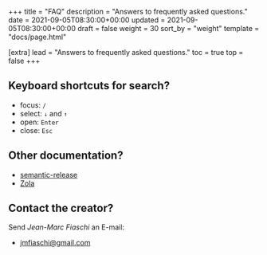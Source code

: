 +++
title = "FAQ"
description = "Answers to frequently asked questions."
date = 2021-09-05T08:30:00+00:00
updated = 2021-09-05T08:30:00+00:00
draft = false
weight = 30
sort_by = "weight"
template = "docs/page.html"

[extra]
lead = "Answers to frequently asked questions."
toc = true
top = false
+++

## Keyboard shortcuts for search?

- focus: `/`
- select: `↓` and `↑`
- open: `Enter`
- close: `Esc`

## Other documentation?

- [semantic-release](https://github.com/semantic-release/semantic-release)
- [Zola](https://www.getzola.org/documentation/getting-started/overview/)

## Contact the creator?

Send *Jean-Marc Fiaschi* an E-mail:

- <jmfiaschi@gmail.com>
